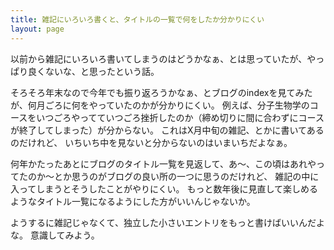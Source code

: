 ```yaml
---
title: 雑記にいろいろ書くと、タイトルの一覧で何をしたか分かりにくい
layout: page
---
```

以前から雑記にいろいろ書いてしまうのはどうかなぁ、とは思っていたが、やっぱり良くないな、と思ったという話。

そろそろ年末なので今年でも振り返ろうかなぁ、とブログのindexを見てみたが、何月ごろに何をやっていたのかが分かりにくい。
例えば、分子生物学のコースをいつごろやってていつごろ挫折したのか（締め切りに間に合わずにコースが終了してしまった）が分からない。
これはX月中旬の雑記、とかに書いてあるのだけれど、
いちいち中を見ないと分からないのはいまいちだよなぁ。

何年かたったあとにブログのタイトル一覧を見返して、あ〜、この頃はあれやってたのか〜とか思うのがブログの良い所の一つに思うのだけれど、
雑記の中に入ってしまうとそうしたことがやりにくい。
もっと数年後に見直して楽しめるようなタイトル一覧になるようにした方がいいんじゃないか。

ようするに雑記じゃなくて、独立した小さいエントリをもっと書けばいいんだよな。
意識してみよう。